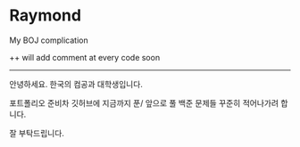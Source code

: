 # Raymond

My BOJ complication

++ will add comment at every code soon

---------------------------------------------------

안녕하세요. 한국의 컴공과 대학생입니다.

포트폴리오 준비차 깃허브에 지금까지 푼/ 앞으로 풀 백준 문제들 꾸준히 적어나가려 합니다.


잘 부탁드립니다.
